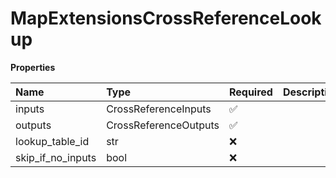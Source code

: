 # MapExtensionsCrossReferenceLookup

**Properties**

| Name              | Type                  | Required | Description |
| :---------------- | :-------------------- | :------- | :---------- |
| inputs            | CrossReferenceInputs  | ✅       |             |
| outputs           | CrossReferenceOutputs | ✅       |             |
| lookup_table_id   | str                   | ❌       |             |
| skip_if_no_inputs | bool                  | ❌       |             |

